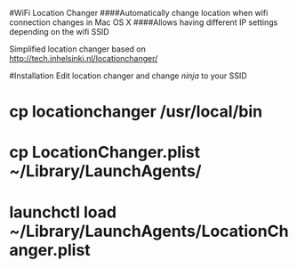 #WiFi Location Changer
####Automatically change location when wifi connection changes in Mac OS X
####Allows having different IP settings depending on the wifi SSID

Simplified location changer based on http://tech.inhelsinki.nl/locationchanger/

#Installation
Edit location changer and change _ninja_ to your SSID
#        cp locationchanger /usr/local/bin
#        cp LocationChanger.plist ~/Library/LaunchAgents/
#        launchctl load ~/Library/LaunchAgents/LocationChanger.plist

